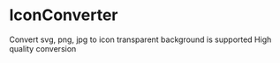 # IconConverter
 Convert  svg, png, jpg to icon  transparent background is  supported
 High quality conversion
